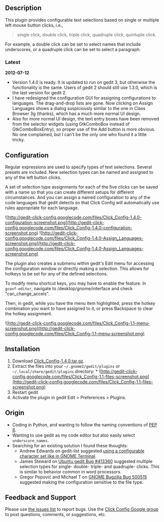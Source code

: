 ## Description ##
This plugin provides configurable text selections based on single or multiple
left mouse button clicks, i.e.,
> single click, double click, triple click, quadruple click, quintuple click.

For example, a double click can be set to select names that include
underscores, or a quadruple click can be set to select a paragraph.

### Latest ###
**2012-07-12**
  * Version 1.4.0 is ready.  It is updated to run on gedit 3, but otherwise the functionality is the same.  Users of gedit 2 should still use 1.3.0, which is the last version for gedit 2.
  * I have redesigned the configuration GUI for assigning configurations to languages.  The drag-and-drop lists are gone.  Now clicking on Assign Languages shows a dialog suspiciously similar to the one in Class Browser 3g (thanks), which has a much more normal UI design.
  * Also for more normal UI design, the text entry boxes have been removed from the selector widgets (using GtkComboBox instead of GtkComboBoxEntry), so proper use of the Add button is more obvious.  No one complained, but I can't be the only one who found it a little tricky.

## Configuration ##
Regular expressions are used to specify types of text selections.  Several presets are included.  New selection types can be named and assigned to any of the left button clicks.

A set of selection type assignments for each of the five clicks can be saved with a name so that you can create different setups for different circumstances.  And you can assign a named configuration to any of the code languages that gedit detects so that Click Config will automatically use rules appropriate for each language.

![http://gedit-click-config.googlecode.com/files/Click_Config-1.4.0-configuration-screenshot.png](http://gedit-click-config.googlecode.com/files/Click_Config-1.4.0-configuration-screenshot.png)
![http://gedit-click-config.googlecode.com/files/Click_Config-1.4.0-Assign_Languages-screenshot.png](http://gedit-click-config.googlecode.com/files/Click_Config-1.4.0-Assign_Languages-screenshot.png)


The plugin also creates a submenu within gedit's Edit menu for accessing the
configuration window or directly making a selection.  This allows for hotkeys
to be set for any of the defined selections.

To modify menu shortcut keys, you may have to enable the feature.  In `gconf-editor`, navigate to /desktop/gnome/interface and check "can\_change\_accels".

Then, in gedit, while you have the menu item highlighted, press the hotkey combination you want to have assigned to it, or press Backspace to clear the hotkey assignment.

![http://gedit-click-config.googlecode.com/files/Click_Config-1.1-menu-screenshot.png](http://gedit-click-config.googlecode.com/files/Click_Config-1.1-menu-screenshot.png)

## Installation ##
  1. Download [Click\_Config-1.4.0.tar.gz](http://gedit-click-config.googlecode.com/files/Click_Config-1.4.0.tar.gz).
  1. Extract the files into your `~/.gnome2/gedit/plugins` or `~/.local/share/gedit/plugins` directory:
    * ![http://gedit-click-config.googlecode.com/files/Click_Config-1.1-files-screenshot.png](http://gedit-click-config.googlecode.com/files/Click_Config-1.1-files-screenshot.png)
  1. Restart gedit
  1. Activate the plugin in gedit Edit > Preferences > Plugins.

## Origin ##
  * Coding in Python, and wanting to follow the naming conventions of [PEP 8](http://www.python.org/dev/peps/pep-0008/).
  * Wanting to use gedit as my code editor but also easily select `underscore_names`.
  * Searching for an existing solution I found these thoughts:
    * Andrew Edwards on gedit-list suggested [using a configurable character set like in GNOME Terminal](http://mail.gnome.org/archives/gedit-list/2007-November/msg00036.html).
    * James Steward on [Ubuntu gedit Bug #413360](https://bugs.launchpad.net/ubuntu/+source/gedit/+bug/413360) suggested multiple selection types for single- double- triple- and quadruple- clicks. This is similar to behavior common in word processors.
    * Gregor Popović and Michael T on [GNOME Bugzilla Bug 500515](https://bugzilla.gnome.org/show_bug.cgi?id=500515) suggested making the configuration sensitive to the file type.

## Feedback and Support ##
Please use [the issues list](http://code.google.com/p/gedit-click-config/issues/list) to report bugs.
Use the [Click Config Google group](http://groups.google.com/group/click-config) to post questions, comments, or suggestions, etc.